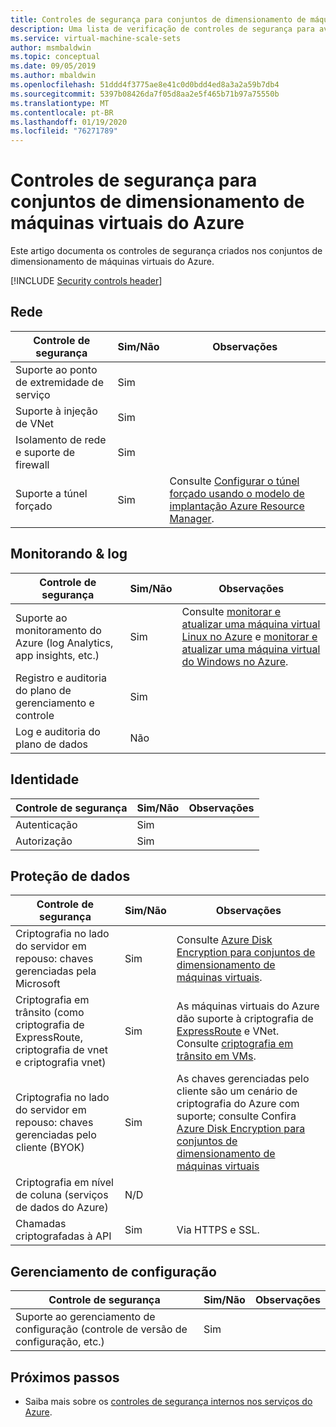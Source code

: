 ```yaml
---
title: Controles de segurança para conjuntos de dimensionamento de máquinas virtuais do Azure
description: Uma lista de verificação de controles de segurança para avaliar os conjuntos de dimensionamento de máquinas virtuais do Azure
ms.service: virtual-machine-scale-sets
author: msmbaldwin
ms.topic: conceptual
ms.date: 09/05/2019
ms.author: mbaldwin
ms.openlocfilehash: 51ddd4f3775ae8e41c0d0bdd4ed8a3a2a59b7db4
ms.sourcegitcommit: 5397b08426da7f05d8aa2e5f465b71b97a75550b
ms.translationtype: MT
ms.contentlocale: pt-BR
ms.lasthandoff: 01/19/2020
ms.locfileid: "76271789"
---
```

# <a name="security-controls-for-azure-virtual-machine-scale-sets"></a>Controles de segurança para conjuntos de dimensionamento de máquinas virtuais do Azure

Este artigo documenta os controles de segurança criados nos conjuntos de dimensionamento de máquinas virtuais do Azure.

[!INCLUDE [Security controls header](../../includes/security-controls-header.md)]

## <a name="network"></a>Rede

| Controle de segurança | Sim/Não | Observações |
|---|---|--|
| Suporte ao ponto de extremidade de serviço| Sim | |
| Suporte à injeção de VNet| Sim | |
| Isolamento de rede e suporte de firewall| Sim |  |
| Suporte a túnel forçado| Sim | Consulte [Configurar o túnel forçado usando o modelo de implantação Azure Resource Manager](/azure/vpn-gateway/vpn-gateway-forced-tunneling-rm). |

## <a name="monitoring--logging"></a>Monitorando & log

| Controle de segurança | Sim/Não | Observações|
|---|---|--|
| Suporte ao monitoramento do Azure (log Analytics, app insights, etc.)| Sim | Consulte [monitorar e atualizar uma máquina virtual Linux no Azure](/azure/virtual-machines/linux/tutorial-monitoring) e [monitorar e atualizar uma máquina virtual do Windows no Azure](/azure/virtual-machines/windows/tutorial-monitoring). |
| Registro e auditoria do plano de gerenciamento e controle| Sim |  |
| Log e auditoria do plano de dados | Não |  |

## <a name="identity"></a>Identidade

| Controle de segurança | Sim/Não | Observações|
|---|---|--|
| Autenticação| Sim |  |
| Autorização| Sim |  |

## <a name="data-protection"></a>Proteção de dados

| Controle de segurança | Sim/Não | Observações |
|---|---|--|
| Criptografia no lado do servidor em repouso: chaves gerenciadas pela Microsoft | Sim | Consulte [Azure Disk Encryption para conjuntos de dimensionamento de máquinas virtuais](disk-encryption-overview.md). |
| Criptografia em trânsito (como criptografia de ExpressRoute, criptografia de vnet e criptografia vnet)| Sim | As máquinas virtuais do Azure dão suporte à criptografia de [ExpressRoute](/azure/expressroute) e VNet. Consulte [criptografia em trânsito em VMs](/azure/security/security-azure-encryption-overview#in-transit-encryption-in-vms). |
| Criptografia no lado do servidor em repouso: chaves gerenciadas pelo cliente (BYOK) | Sim | As chaves gerenciadas pelo cliente são um cenário de criptografia do Azure com suporte; consulte Confira [Azure Disk Encryption para conjuntos de dimensionamento de máquinas virtuais](disk-encryption-overview.md)|
| Criptografia em nível de coluna (serviços de dados do Azure)| N/D | |
| Chamadas criptografadas à API| Sim | Via HTTPS e SSL. |

## <a name="configuration-management"></a>Gerenciamento de configuração

| Controle de segurança | Sim/Não | Observações|
|---|---|--|
| Suporte ao gerenciamento de configuração (controle de versão de configuração, etc.)| Sim |  | 

## <a name="next-steps"></a>Próximos passos

- Saiba mais sobre os [controles de segurança internos nos serviços do Azure](../security/fundamentals/security-controls.md).
